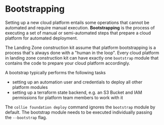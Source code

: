 # Bootstrapping

Setting up a new cloud platform entails some operations that cannot be automated and require manual execution.
**Bootstrapping** is the process of executing a set of manual or semi-automated steps
that prepare a cloud platform for automated deployment.

The Landing Zone construction kit assume that platform bootstrapping is a process that's always done with a
"human in the loop". Every cloud platform in landing zone construction kit can have exactly one `bootstrap` module
that contains the code to prepare your cloud platform accordingly.

A bootstrap typically performs the following tasks

- setting up an automation user and credentials to deploy all other platform modules
- setting up a terraform state backend, e.g. an S3 Bucket and IAM permissions for platform team members to work with it

The `collie foundation deploy` command ignores the `bootstrap` module by default. The bootstrap module needs to be
executed individually passing the `--bootstrap` flag.
